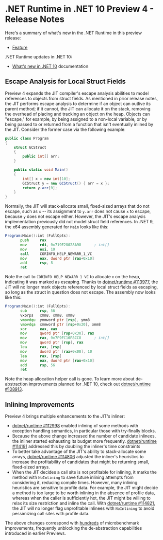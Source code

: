 # .NET Runtime in .NET 10 Preview 4 - Release Notes

Here's a summary of what's new in the .NET Runtime in this preview release:

- [Feature](#feature)

.NET Runtime updates in .NET 10:

- [What's new in .NET 10](https://learn.microsoft.com/dotnet/core/whats-new/dotnet-10/overview) documentation

## Escape Analysis for Local Struct Fields

Preview 4 expands the JIT compiler's escape analysis abilities to model references to objects from struct fields. As mentioned in prior release notes, the JIT performs escape analysis to determine if an object can outlive its parent method; if it cannot, the JIT can allocate it on the stack, removing the overhead of placing and tracking an object on the heap. Objects can "escape," for example, by being assigned to a non-local variable, or by being passed to or returned from a function that isn't eventually inlined by the JIT. Consider the former case via the following example:

```csharp
public class Program
{
    struct GCStruct
    {
        public int[] arr;
    }

    public static void Main()
    {
    	int[] x = new int[10];
        GCStruct y = new GCStruct() { arr = x };
        return y.arr[0];
    }
}
```

Normally, the JIT will stack-allocate small, fixed-sized arrays that do not escape, such as `x` -- its assignment to `y.arr` does not cause `x` to escape, because `y` does not escape either. However, the JIT's escape analysis implementation previously did not model struct field references. In .NET 9, the x64 assembly generated for `Main` looks like this:

```asm
Program:Main():int (FullOpts):
       push     rax
       mov      rdi, 0x719E28028A98      ; int[]
       mov      esi, 10
       call     CORINFO_HELP_NEWARR_1_VC
       mov      eax, dword ptr [rax+0x10]
       add      rsp, 8
       ret
```

Note the call to `CORINFO_HELP_NEWARR_1_VC` to allocate `x` on the heap, indicating it was marked as escaping. Thanks to [dotnet/runtime #113977](https://github.com/dotnet/runtime/pull/113977), the JIT will no longer mark objects referenced by local struct fields as escaping, so long as the struct in question does not escape. The assembly now looks like this:

```asm
Program:Main():int (FullOpts):
       sub      rsp, 56
       vxorps   xmm8, xmm8, xmm8
       vmovdqu  ymmword ptr [rsp], ymm8
       vmovdqa  xmmword ptr [rsp+0x20], xmm8
       xor      eax, eax
       mov      qword ptr [rsp+0x30], rax
       mov      rax, 0x7F9FC16F8CC8      ; int[]
       mov      qword ptr [rsp], rax
       lea      rax, [rsp]
       mov      dword ptr [rax+0x08], 10
       lea      rax, [rsp]
       mov      eax, dword ptr [rax+0x10]
       add      rsp, 56
       ret

```

Note the heap allocation helper call is gone. To learn more about de-abstraction improvements planned for .NET 10, check out [dotnet/runtime #108913](https://github.com/dotnet/runtime/issues/108913).

## Inlining Improvements

Preview 4 brings multiple enhancements to the JIT's inliner:

* [dotnet/runtime #112998](https://github.com/dotnet/runtime/pull/112998) enabled inlining of some methods with exception handling semantics, in particular those with try-finally blocks.
* Because the above change increased the number of candidate inlinees, the inliner started exhausting its budget more frequently. [dotnet/runtime #114191](https://github.com/dotnet/runtime/pull/114191) addressed this by doubling the inliner's time constraints
* To better take advantage of the JIT's ability to stack-allocate some arrays, [dotnet/runtime #114806](https://github.com/dotnet/runtime/pull/114806) adjusted the inliner's heuristics to increase the profitability of candidates that might be returning small, fixed-sized arrays.
* When the JIT decides a call site is not profitable for inlining, it marks the method with `NoInlining` to save future inlining attempts from considering it, reducing compile times. However, many inlining heuristics are sensitive to profile data. For example, the JIT might decide a method is too large to be worth inlining in the absence of profile data, whereas when the caller is sufficiently hot, the JIT might be willing to relax its size restriction and inline the call. With [dotnet/runtime #114821](https://github.com/dotnet/runtime/pull/114821), the JIT will no longer flag unprofitable inlinees with `NoInlining` to avoid pessimizing call sites with profile data.

The above changes correspond with [hundreds](https://github.com/dotnet/runtime/pull/114821#issuecomment-2825645564) of microbenchmark improvements, frequently unblocking the de-abstraction capabilities introduced in earlier Previews.